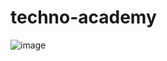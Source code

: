 # techno-academy

![image](https://user-images.githubusercontent.com/58705759/224506144-c44a5997-3d99-4b13-8e34-4b15abdac39d.png)
